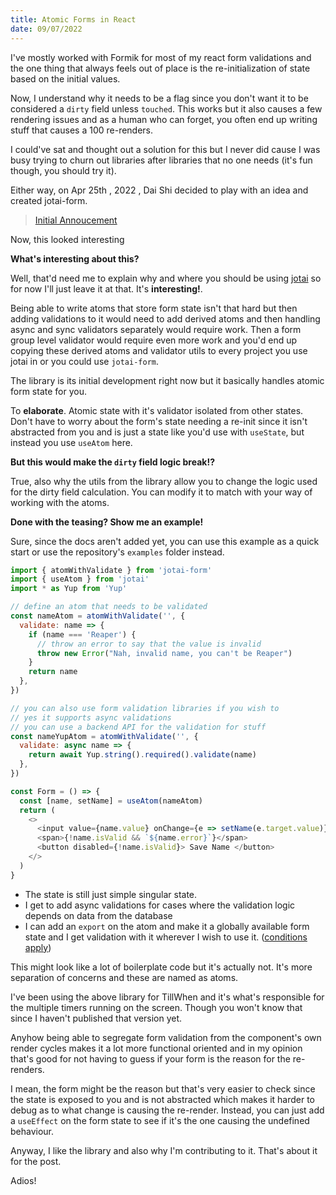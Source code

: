 ```yaml
---
title: Atomic Forms in React
date: 09/07/2022
---
```


I've mostly worked with Formik for most of my react form validations and the one thing that always feels out of place is the re-initialization of
state based on the initial values.

Now, I understand why it needs to be a flag since you don't want it to be considered a `dirty` field unless `touched`. This works but it also causes a
few rendering issues and as a human who can forget, you often end up writing stuff that causes a 100 re-renders.

I could've sat and thought out a solution for this but I never did cause I was busy trying to churn out libraries after libraries that no one needs
(it's fun though, you should try it).

Either way, on Apr 25th , 2022 , Dai Shi decided to play with an idea and created jotai-form.

> [Initial Annoucement](https://twitter.com/dai_shi/status/1518562466627821570)

Now, this looked interesting

**What's interesting about this?**

Well, that'd need me to explain why and where you should be using [jotai](https://jotai.org) so for now I'll just leave it at that. It's
**interesting!**.

Being able to write atoms that store form state isn't that hard but then adding validations to it would need to add derived atoms and then handling
async and sync validators separately would require work. Then a form group level validator would require even more work and you'd end up copying these
derived atoms and validator utils to every project you use jotai in or you could use `jotai-form`.

The library is its initial development right now but it basically handles atomic form state for you.

To **elaborate**. Atomic state with it's validator isolated from other states. Don't have to worry about the form's state needing a re-init since it
isn't abstracted from you and is just a state like you'd use with `useState`, but instead you use `useAtom` here.

**But this would make the `dirty` field logic break!?**

True, also why the utils from the library allow you to change the logic used for the dirty field calculation. You can modify it to match with your way
of working with the atoms.

**Done with the teasing? Show me an example!**

Sure, since the docs aren't added yet, you can use this example as a quick start or use the repository's `examples` folder instead.

```js
import { atomWithValidate } from 'jotai-form'
import { useAtom } from 'jotai'
import * as Yup from 'Yup'

// define an atom that needs to be validated
const nameAtom = atomWithValidate('', {
  validate: name => {
    if (name === 'Reaper') {
      // throw an error to say that the value is invalid
      throw new Error("Nah, invalid name, you can't be Reaper")
    }
    return name
  },
})

// you can also use form validation libraries if you wish to
// yes it supports async validations
// you can use a backend API for the validation for stuff
const nameYupAtom = atomWithValidate('', {
  validate: async name => {
    return await Yup.string().required().validate(name)
  },
})

const Form = () => {
  const [name, setName] = useAtom(nameAtom)
  return (
    <>
      <input value={name.value} onChange={e => setName(e.target.value)} />
      <span>{!name.isValid && `${name.error}`}</span>
      <button disabled={!name.isValid}> Save Name </button>
    </>
  )
}
```

- The state is still just simple singular state.
- I get to add async validations for cases where the validation logic depends on data from the database
- I can add an `export` on the atom and make it a globally available form state and I get validation with it wherever I wish to use it.
  ([conditions apply](https://twitter.com/dai_shi/status/1447892237753278466))

This might look like a lot of boilerplate code but it's actually not. It's more separation of concerns and these are named as atoms.

I've been using the above library for TillWhen and it's what's responsible for the multiple timers running on the screen. Though you won't know that
since I haven't published that version yet.

Anyhow being able to segregate form validation from the component's own render cycles makes it a lot more functional oriented and in my opinion that's
good for not having to guess if your form is the reason for the re-renders.

I mean, the form might be the reason but that's very easier to check since the state is exposed to you and is not abstracted which makes it harder to
debug as to what change is causing the re-render. Instead, you can just add a `useEffect` on the form state to see if it's the one causing the
undefined behaviour.

Anyway, I like the library and also why I'm contributing to it. That's about it for the post.

Adios!
